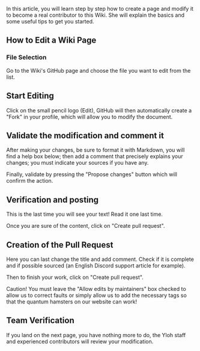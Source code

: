 In this article, you will learn step by step how to create a page and modify it to become a real contributor to this Wiki. She will explain the basics and some useful tips to get you started.

## How to Edit a Wiki Page

### File Selection

Go to the Wiki's GitHub page and choose the file you want to edit from the list.

## Start Editing
Click on the small pencil logo (Edit), GitHub will then automatically create a "Fork" in your profile, which will allow you to modify the document.

## Validate the modification and comment it
After making your changes, be sure to format it with Markdown, you will find a help box below; then add a comment that precisely explains your changes; you must indicate your sources if you have any.

Finally, validate by pressing the "Propose changes" button which will confirm the action.

## Verification and posting
This is the last time you will see your text! Read it one last time.

Once you are sure of the content, click on "Create pull request".

## Creation of the Pull Request
Here you can last change the title and add comment. Check if it is complete and if possible sourced (an English Discord support article for example).

Then to finish your work, click on "Create pull request".

Caution! You must leave the "Allow edits by maintainers" box checked to allow us to correct faults or simply allow us to add the necessary tags so that the quantum hamsters on our website can work!

## Team Verification
If you land on the next page, you have nothing more to do, the Yloh staff and experienced contributors will review your modification.
